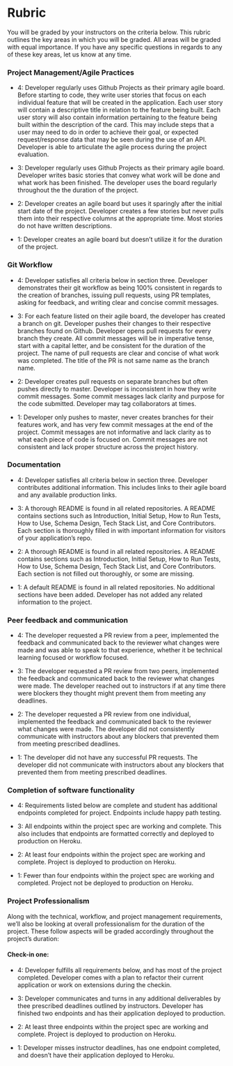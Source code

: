 # Rubric

You will be graded by your instructors on the criteria below. This rubric outlines the key areas in which you will be graded. All areas will be graded with equal importance. If you have any specific questions in regards to any of these key areas, let us know at any time. 

### Project Management/Agile Practices

- 4: Developer regularly uses Github Projects as their primary agile board. Before starting to code, they write user stories that focus on each individual feature that will be created in the application. Each user story will contain a descriptive title in relation to the feature being built. Each user story will also contain information pertaining to the feature being built within the description of the card. This may include steps that a user may need to do in order to achieve their goal, or expected request/response data that may be seen during the use of an API. Developer is able to articulate the agile process during the project evaluation.

- 3: Developer regularly uses Github Projects as their primary agile board. Developer writes basic stories that convey what work will be done and what work has been finished. The developer uses the board regularly throughout the the duration of the project. 

- 2: Developer creates an agile board but uses it sparingly after the initial start date of the project. Developer creates a few stories but never pulls them into their respective columns at the appropriate time. Most stories do not have written descriptions.

- 1: Developer creates an agile board but doesn’t utilize it for the duration of the project.

### Git Workflow

- 4: Developer satisfies all criteria below in section three. Developer demonstrates their git workflow as being 100% consistent in regards to the creation of branches, issuing pull requests, using PR templates, asking for feedback, and writing clear and concise commit messages.  

- 3: For each feature listed on their agile board, the developer has created a branch on git. Developer pushes their changes to their respective branches found on Github. Developer opens pull requests for every branch they create. All commit messages will be in imperative tense, start with a capital letter, and be consistent for the duration of the project. The name of pull requests are clear and concise of what work was completed. The title of the PR is not same name as the branch name.  

- 2: Developer creates pull requests on separate branches but often pushes directly to master. Developer is inconsistent in how they write commit messages. Some commit messages lack clarity and purpose for the code submitted. Developer may tag collaborators at times.

- 1: Developer only pushes to master, never creates branches for their features work, and has very few commit messages at the end of the project. Commit messages are not informative and lack clarity as to what each piece of code is focused on. Commit messages are not consistent and lack proper structure across the project history.

### Documentation

- 4: Developer satisfies all criteria below in section three. Developer contributes additional information. This includes links to their agile board and any available production links.

- 3: A thorough README is found in all related repositories. A README contains sections such as Introduction, Initial Setup, How to Run Tests, How to Use, Schema Design, Tech Stack List, and Core Contributors. Each section is thoroughly filled in with important information for visitors of your application’s repo.

- 2: A thorough README is found in all related repositories. A README contains sections such as Introduction, Initial Setup, How to Run Tests, How to Use, Schema Design, Tech Stack List, and Core Contributors. Each section is not filled out thoroughly, or some are missing.

- 1: A default README is found in all related repositories. No additional sections have been added. Developer has not added any related information to the project.

### Peer feedback and communication

- 4: The developer requested a PR review from a peer, implemented the feedback and communicated back to the reviewer what changes were made and was able to speak to that experience, whether it be technical learning focused or workflow focused.

- 3: The developer requested a PR review from two peers, implemented the feedback and communicated back to the reviewer what changes were made. The developer reached out to instructors if at any time there were blockers they thought might prevent them from meeting any deadlines. 

- 2: The developer requested a PR review from one individual, implemented the feedback and communicated back to the reviewer what changes were made. The developer did not consistently communicate with instructors about any blockers that prevented them from meeting prescribed deadlines. 

- 1: The developer did not have any successful PR requests. The developer did not communicate with instructors about any blockers that prevented them from meeting prescribed deadlines. 

### Completion of software functionality

- 4: Requirements listed below are complete and student has additional endpoints completed for project. Endpoints include happy path testing.

- 3: All endpoints within the project spec are working and complete. This also includes that endpoints are formatted correctly and deployed to production on Heroku. 

- 2: At least four endpoints within the project spec are working and complete. Project is deployed to production on Heroku.

- 1: Fewer than four endpoints within the project spec are working and completed. Project not be deployed to production on Heroku.


### Project Professionalism

Along with the technical, workflow, and project management requirements, we’ll also be looking at overall professionalism for the duration of the project. These follow aspects will be graded accordingly throughout the project’s duration: 

#### Check-in one:

- 4: Developer fulfills all requirements below, and has most of the project completed. Developer comes with a plan to refactor their current application or work on extensions during the checkin. 

- 3: Developer communicates and turns in any additional deliverables by thee prescribed deadlines outlined by instructors. Developer has finished two endpoints and has their application deployed to production. 

- 2: At least three endpoints within the project spec are working and complete. Project is deployed to production on Heroku.

- 1: Developer misses instructor deadlines, has one endpoint completed, and doesn’t have their application deployed to Heroku. 
